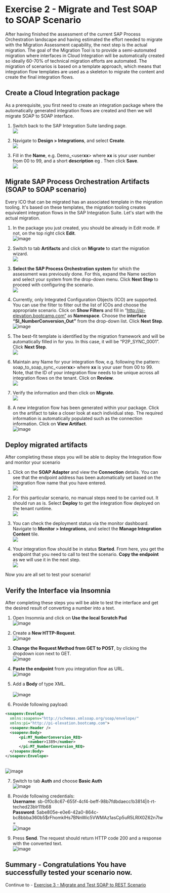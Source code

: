 # Exercise 2 - Migrate and Test SOAP to SOAP Scenario

After having finished the assessment of the current SAP Process Orchestration landscape and having estimated the effort needed to migrate with the Migration Assessment capability, the next step is the actual migration. The goal of the Migration Tool is to provide a semi-automated migration where interfaces in Cloud Integration will be automatically created so ideally 60-70% of technical migration efforts are automated. The migration of scenarios is based on a template approach, which means that integration flow templates are used as a skeleton to migrate the content and create the final integration flows.

## Create a Cloud Integration package

 As a prerequisite, you first need to create an integration package where the automatically generated integration flows are created and 
 then we will migrate SOAP to SOAP interface.

1. Switch back to the SAP Integration Suite landing page.
  <br>![](/exercises/ex2/images/Navigate_Back.png)

3. Navigate to  <b>Design > Integrations</b>, and select  <b>Create</b>.
   <br>![](/exercises/ex2/images/Create_Pack.png)
   
5. Fill in the <b>Name</b>, e.g. Demo_\<user<b>xx</b>\> where <b>xx</b> is your user number from 00 to 99, and a short <b>description</b> eg <Migrate SOAP to SOAP artifact>. Then click <b>Save</b>.
    <br>![](/exercises/ex2/images/Save_Pack.png)
   
## Migrate SAP Process Orchestration Artifacts (SOAP to SOAP scenario)

Every ICO that can be migrated has an associated template in the migration tooling. It's based on these templates, the migration tooling creates equivalent integration flows in the SAP Integration Suite. Let's start with the actual migration.

1. In the package you just created, you should be already in Edit mode. If not, on the top right click <b>Edit</b>.
   <br>![image](https://github.com/SAP-samples/teched2023-IN268/assets/118828983/0c61b24e-18c1-423a-a598-a87577ac010d)

   
3. Switch to tab <b>Artifacts</b> and click on  <b>Migrate</b> to start the migration wizard.
   <br>![](/exercises/ex2/images/Migrate.png)
   
5. <b>Select the SAP Process Orchestration system</b> for which the assessment was previously done. For this, expand the Name section and select your system from the drop-down menu. Click <b>Next Step</b> to proceed with configuring the scenario.
    <br>![](/exercises/ex2/images/PO_sys.png)
   
7. Currently, only Integrated Configuration Objects (ICO) are supported. You can use the filter to filter out the list of ICOs and choose the appropriate scenario.  Click on <b>Show Filters</b> and fill in “http://pi-elevation.bootcamp.com“ as <b>Namespace</b>. Choose the <b>interface “SI_NumberConversion_Out”</b> from the drop-down list. Click <b>Next Step</b>.
   <br>![image](https://github.com/SAP-samples/teched2023-IN268/assets/118828983/da75731d-d657-4364-b301-de48e2fe1117)

   
9. The best-fit template is identified by the migration framework and will be automatically filled in for you. In this case, it will be “P2P_SYNC_0001”. Click <b>Next Step</b>.
    <br>![](/exercises/ex2/images/Template.png)
   
11. Maintain any Name for your integration flow, e.g. following the pattern: soap_to_soap_sync_\<user<b>xx</b>\> where <b>xx</b> is your user from 00 to 99. Note, that the ID of your integration flow needs to be unique across all integration flows on the tenant. Click on <b>Review</b>.
    <br>![](/exercises/ex2/images/Int_Name_Review.png)
    
13. Verify the information and then click on <b>Migrate</b>.
    <br>![](/exercises/ex2/images/Final_Migrate.png)
    
15. A new integration flow has been generated within your package. Click on the artifact to take a closer look at each individual step. The required information is automatically populated such as the connection information. Click on <b>View Artifact</b>.
   <br> ![image](https://github.com/SAP-samples/teched2023-IN268/assets/118828983/afce1689-5586-4813-a77f-7db9f3bdef2e)


## Deploy migrated artifacts

After completing these steps you will be able to deploy the Integration flow and monitor your scenario
    
1.  Click on the <b>SOAP Adapter</b> and view the <b>Connection</b> details. You can see that the endpoint address has been automatically set based on the integration flow name that you have entered.
    <br>![](/exercises/ex2/images/Open_Iflow.png)
    
2. For this particular scenario, no manual steps need to be carried out. It should run as is. Select <b>Deploy</b> to get the integration flow deployed on the tenant runtime.
    <br>![](/exercises/ex2/images/Deploy_Con.png)
   
3. You can check the deployment status via the monitor dashboard. Navigate to <b>Monitor > Integrations</b>, and select the <b>Manage Integration Content</b> tile.
    <br>![](/exercises/ex2/images/Monitor_Int.png)
   
4. Your integration flow should be in status <b>Started</b>. From here, you get the endpoint that you need to call to test the scenario. <b>Copy the endpoint</b> as we will use it in the next step.
    <br>![](/exercises/ex2/images/Copy_endpoint.png)
   
Now you are all set to test your scenario!

## Verify the Interface via Insomnia

After completing these steps you will be able to test the interface and get the desired result of converting a number into a text.

1. Open Insomnia and click on <b>Use the local Scratch Pad</b>
<br>![image](https://github.com/SAP-samples/teched2023-IN268/assets/118828983/5cc2dff9-b872-4746-8e62-234961db2a6b)

2. Create a <b>New HTTP-Request</b>.
<br>![image](https://github.com/SAP-samples/teched2023-IN268/assets/118828983/9972321f-adb2-4637-a55d-81d36f1754ea)

3. <b>Change the Request Method from GET to POST</b>, by clicking the dropdown icon next to GET.
 <br>  ![image](https://github.com/SAP-samples/teched2023-IN268/assets/118828983/5741a591-a781-4cf0-b74d-ddb644434ef4)

4. <b>Paste the endpoint</b> from you integration flow as URL.
<br>![image](https://github.com/SAP-samples/teched2023-IN268/assets/118828983/0f81d52f-f8f7-4709-b97b-fac0c24ad4cc)

5. Add a <b>Body</b> of type XML.<br>
 <br>  ![image](https://github.com/SAP-samples/teched2023-IN268/assets/118828983/d0a2c83c-8313-443d-bcea-e841f11b0cdb)

6. Provide following payload:
  ```xml
<soapenv:Envelope
    xmlns:soapenv="http://schemas.xmlsoap.org/soap/envelope/"
    xmlns:pi="http://pi-elevation.bootcamp.com">
    <soapenv:Header />
    <soapenv:Body>
        <pi:MT_NumberConversion_REQ>
            <number>1389</number>
        </pi:MT_NumberConversion_REQ>
    </soapenv:Body>
</soapenv:Envelope>
```

<br>![image](https://github.com/SAP-samples/teched2023-IN268/assets/118828983/1fce6a4d-15d4-45ce-b4e7-90d5e38dc51a)

7. Switch to tab <b>Auth</b> and choose <b>Basic Auth</b>
<br>![image](https://github.com/SAP-samples/teched2023-IN268/assets/118828983/0cf19b1f-8dae-4094-8e35-2631b5eabd7d)

8. Provide following credentials:<br>
<b>Username</b>: sb-0f0c8c67-655f-4cf4-beff-98b7fdbdaecc!b3814|it-rt-teched23blr11!b68<br>
<b>Password</b>: 5abe805e-e0e6-42a0-864c-bc8bbba360b5$rFhomkIHs7BNnWic5VWMAz1asCp5uR5LRIX0Z62n7lw=
<br> ![image](https://github.com/SAP-samples/teched2023-IN268/assets/118828983/24e94326-0394-41c8-b8df-2cbb0e88da58)



10. Press <b>Send</b>. The request should return HTTP code 200 and a response with the converted text.
<br>![image](https://github.com/SAP-samples/teched2023-IN268/assets/118828983/f8f11abd-42df-464b-8135-e24832e0f008)

## Summary - Congratulations You have successfully tested your scenario now.

Continue to - [Exercise 3 - Migrate and Test SOAP to REST Scenario](../ex3/README.md)

